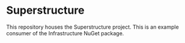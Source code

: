 # Superstructure

This repository houses the Superstructure project.  This is an example consumer of the Infrastructure NuGet package.

